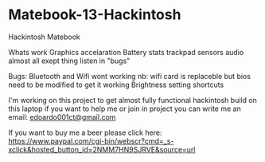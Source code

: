 # Matebook-13-Hackintosh
Hackintosh Matebook 

Whats work
Graphics accelaration
Battery stats 
trackpad
sensors 
audio
almost all exept thing listen in "bugs"

Bugs:
Bluetooth and Wifi wont working
nb: wifi card is replaceble but bios need to be modified to get it working
Brightness setting shortcuts

I'm working on this project to get almost fully functional hackintosh build on this laptop
if you want to help me or join in project you can write me an email: edoardo001ct@gmail.com

If you want to buy me a beer please click here: https://www.paypal.com/cgi-bin/webscr?cmd=_s-xclick&hosted_button_id=2NMM7HN9SJRVE&source=url
